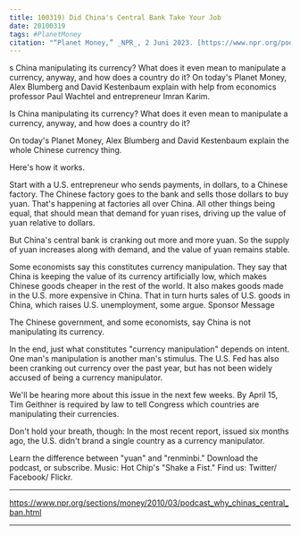 ```yaml
---
title: 100319) Did China's Central Bank Take Your Job
date: 20100319
tags: #PlanetMoney
citation: "“Planet Money,” _NPR_, 2 Juni 2023. [https://www.npr.org/podcasts/510289/planet-money](https://www.npr.org/podcasts/510289/planet-money) (diakses 4 Juni 2023)."
---
```


s China manipulating its currency? What does it even mean to manipulate a currency, anyway, and how does a country do it? On today's Planet Money, Alex Blumberg and David Kestenbaum explain with help from economics professor Paul Wachtel and entrepreneur Imran Karim.

Is China manipulating its currency? What does it even mean to manipulate a currency, anyway, and how does a country do it?

On today's Planet Money, Alex Blumberg and David Kestenbaum explain the whole Chinese currency thing.

Here's how it works.

Start with a U.S. entrepreneur who sends payments, in dollars, to a Chinese factory. The Chinese factory goes to the bank and sells those dollars to buy yuan. That's happening at factories all over China. All other things being equal, that should mean that demand for yuan rises, driving up the value of yuan relative to dollars.

But China's central bank is cranking out more and more yuan. So the supply of yuan increases along with demand, and the value of yuan remains stable.

Some economists say this constitutes currency manipulation. They say that China is keeping the value of its currency artificially low, which makes Chinese goods cheaper in the rest of the world. It also makes goods made in the U.S. more expensive in China. That in turn hurts sales of U.S. goods in China, which raises U.S. unemployment, some argue.
Sponsor Message

The Chinese government, and some economists, say China is not manipulating its currency.

In the end, just what constitutes "currency manipulation" depends on intent. One man's manipulation is another man's stimulus. The U.S. Fed has also been cranking out currency over the past year, but has not been widely accused of being a currency manipulator.

We'll be hearing more about this issue in the next few weeks. By April 15, Tim Geithner is required by law to tell Congress which countries are manipulating their currencies.

Don't hold your breath, though: In the most recent report, issued six months ago, the U.S. didn't brand a single country as a currency manipulator.

Learn the difference between "yuan" and "renminbi." Download the podcast, or subscribe. Music: Hot Chip's "Shake a Fist." Find us: Twitter/ Facebook/ Flickr.

----

https://www.npr.org/sections/money/2010/03/podcast_why_chinas_central_ban.html



----
